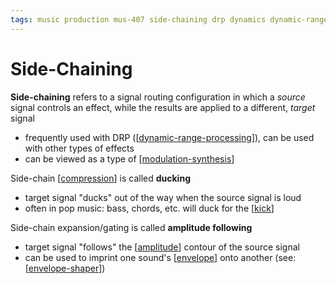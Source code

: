 ```yaml
---
tags: music production mus-407 side-chaining drp dynamics dynamic-range dynamic-range-processing compression
---
```


# Side-Chaining

**Side-chaining** refers to a signal routing configuration in which a _source_ signal controls an effect, while the results are applied to a different, _target_ signal

- frequently used with DRP ([[dynamic-range-processing]]), can be used with other types of effects
- can be viewed as a type of [[modulation-synthesis]]

Side-chain [[compression]] is called **ducking**

- target signal "ducks" out of the way when the source signal is loud
- often in pop music: bass, chords, etc. will duck for the [[kick]]

Side-chain expansion/gating is called **amplitude following**

- target signal "follows" the [[amplitude]] contour of the source signal
- can be used to imprint one sound's [[envelope]] onto another (see: [[envelope-shaper]])

[//begin]: # "Autogenerated link references for markdown compatibility"
[dynamic-range-processing]: dynamic-range-processing "Dynamic Range Processing"
[modulation-synthesis]: modulation-synthesis "Modulation Synthesis"
[compression]: compression "Compression"
[kick]: kick "Kick Drum"
[amplitude]: amplitude "Amplitude"
[envelope]: envelope "Envelope"
[envelope-shaper]: envelope-shaper "Envelope Shaper"
[//end]: # "Autogenerated link references"
